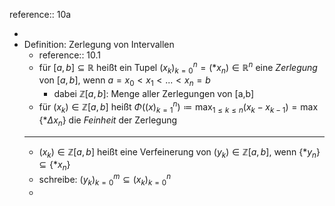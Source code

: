 reference:: 10a

-
- Definition: Zerlegung von Intervallen
	- reference:: 10.1
	- für $\left\lbrack a,b\right\rbrack\subseteq\mathbb{R}$ heißt ein Tupel $\left(x_{k}\right)_{k=0}^{n}=\left(\ast x_{n}\right)\in\mathbb{R}^{n}$ eine *Zerlegung* von $\left\lbrack a,b\right\rbrack$, wenn $a=x_0<x_1<...<x_{n}=b$
		- dabei $\mathbb{Z}\left\lbrack a,b\right\rbrack$: Menge aller Zerlegungen von [a,b]
	- für $\left(x_{k}\right)\in\mathbb{Z}\left\lbrack a,b\right\rbrack$ heißt $\Phi\left(\left(x\right)_{k=1}^{n}\right)\coloneqq\max_{1\leq k\leq n}\left(x_{k}-x_{k-1}\right)=\max\left\lbrace\ast\Delta x_{n}\right\rbrace$ die *Feinheit* der Zerlegung
	- ---
	- $\left(x_{k}\right)\in\mathbb{Z}\left\lbrack a,b\right\rbrack$ heißt eine Verfeinerung von $\left(y_{k}\right)\in\mathbb{Z}\left\lbrack a,b\right\rbrack$, wenn $\left\lbrace\ast y_{n}\right\rbrace\subseteq\left\lbrace\ast x_{n}\right\rbrace$
	- schreibe: $\left(y_{k}\right)_{k=0}^{m}\subseteq\left(x_{k}\right)_{k=0}^{n}$
	-